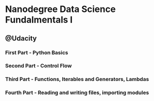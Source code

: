 # Nanodegree Data Science Fundalmentals I
## @Udacity

### First Part - Python Basics
### Second Part - Control Flow
### Third Part - Functions, Iterables and Generators, Lambdas
### Fourth Part - Reading and writing files, importing modules
